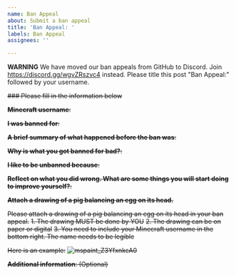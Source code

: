 ```yaml
---
name: Ban Appeal
about: Submit a ban appeal
title: 'Ban Appeal: '
labels: Ban Appeal
assignees: ''

---
```


**WARNING**
We have moved our ban appeals from GitHub to Discord. Join https://discord.gg/wgvZRszvc4 instead.
Please title this post "Ban Appeal:" followed by your username.


~~### Please fill in the information below~~

~~**Minecraft username**:~~

~~**I was banned for**:~~

~~**A brief summary of what happened before the ban was**:~~

~~**Why is what you got banned for bad?**:~~

~~**I like to be unbanned because**:~~

~~**Reflect on what you did wrong. What are some things you will start doing to improve yourself?**:~~

~~**Attach a drawing of a pig balancing an egg on its head.**~~

~~Please attach a drawing of a pig balancing an egg on its head in your ban appeal.~~
~~1. The drawing MUST be done by YOU~~
~~2. The drawing can be on paper or digital~~
~~3. You need to include your Minecraft username in the bottom right. The name needs to be legible~~

~~Here is an example:~~
~~![mspaint_Z3YfxnkcA0](https://user-images.githubusercontent.com/20980266/221483354-51b99be3-a087-42d1-94e8-07d164e7848c.png)~~


~~**Additional information**: (Optional)~~
